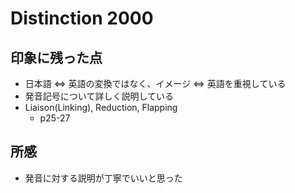 # Distinction 2000

## 印象に残った点
* 日本語 <=> 英語の変換ではなく、イメージ <=> 英語を重視している
* 発音記号について詳しく説明している
* Liaison(Linking), Reduction, Flapping
    * p25-27


## 所感
* 発音に対する説明が丁寧でいいと思った


